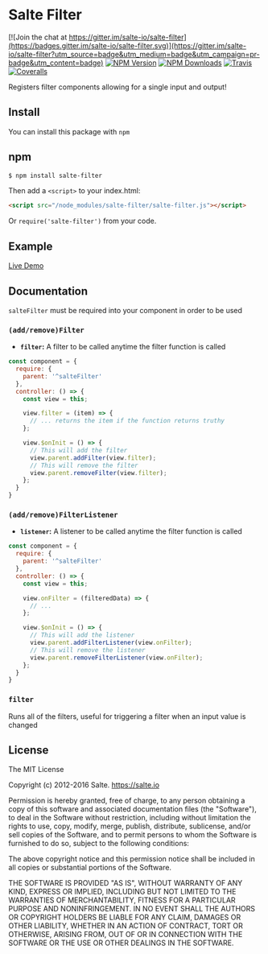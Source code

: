 # Salte Filter

[![Join the chat at https://gitter.im/salte-io/salte-filter](https://badges.gitter.im/salte-io/salte-filter.svg)](https://gitter.im/salte-io/salte-filter?utm_source=badge&utm_medium=badge&utm_campaign=pr-badge&utm_content=badge)
[![NPM Version][npm-version-image]][npm-url]
[![NPM Downloads][npm-downloads-image]][npm-url]
[![Travis][travis-ci-image]][travis-ci-url]
[![Coveralls][coveralls-image]][coveralls-url]

Registers filter components allowing for a single input and output!

## Install

You can install this package with `npm`

## npm

```sh
$ npm install salte-filter
```
Then add a `<script>` to your index.html:
```html
<script src="/node_modules/salte-filter/salte-filter.js"></script>
```
Or `require('salte-filter')` from your code.

## Example

[Live Demo](https://jsbin.com/guyoyelupe/edit?html,js,output)

## Documentation

`salteFilter` must be required into your component in order to be used

### `(add/remove)Filter`
* **`filter`:** A filter to be called anytime the filter function is called

```javascript
const component = {
  require: {
    parent: '^salteFilter'
  },
  controller: () => {
    const view = this;

    view.filter = (item) => {
      // ... returns the item if the function returns truthy
    };

    view.$onInit = () => {
      // This will add the filter
      view.parent.addFilter(view.filter);
      // This will remove the filter
      view.parent.removeFilter(view.filter);
    };
  }
}
```

### `(add/remove)FilterListener`
* **`listener`:** A listener to be called anytime the filter function is called

```javascript
const component = {
  require: {
    parent: '^salteFilter'
  },
  controller: () => {
    const view = this;

    view.onFilter = (filteredData) => {
      // ...
    };

    view.$onInit = () => {
      // This will add the listener
      view.parent.addFilterListener(view.onFilter);
      // This will remove the listener
      view.parent.removeFilterListener(view.onFilter);
    };
  }
}
```

### `filter`
Runs all of the filters, useful for triggering a filter when an input value is changed

## License

The MIT License

Copyright (c) 2012-2016 Salte. https://salte.io

Permission is hereby granted, free of charge, to any person obtaining a copy
of this software and associated documentation files (the "Software"), to deal
in the Software without restriction, including without limitation the rights
to use, copy, modify, merge, publish, distribute, sublicense, and/or sell
copies of the Software, and to permit persons to whom the Software is
furnished to do so, subject to the following conditions:

The above copyright notice and this permission notice shall be included in
all copies or substantial portions of the Software.

THE SOFTWARE IS PROVIDED "AS IS", WITHOUT WARRANTY OF ANY KIND, EXPRESS OR
IMPLIED, INCLUDING BUT NOT LIMITED TO THE WARRANTIES OF MERCHANTABILITY,
FITNESS FOR A PARTICULAR PURPOSE AND NONINFRINGEMENT. IN NO EVENT SHALL THE
AUTHORS OR COPYRIGHT HOLDERS BE LIABLE FOR ANY CLAIM, DAMAGES OR OTHER
LIABILITY, WHETHER IN AN ACTION OF CONTRACT, TORT OR OTHERWISE, ARISING FROM,
OUT OF OR IN CONNECTION WITH THE SOFTWARE OR THE USE OR OTHER DEALINGS IN
THE SOFTWARE.

[npm-version-image]: http://img.shields.io/npm/v/salte-filter.svg?style=flat
[npm-downloads-image]: http://img.shields.io/npm/dm/salte-filter.svg?style=flat
[npm-url]: https://npmjs.org/package/salte-filter

[travis-ci-image]: https://img.shields.io/travis/salte-io/salte-filter.svg?style=flat
[travis-ci-url]: https://travis-ci.org/salte-io/salte-filter

[coveralls-image]: https://img.shields.io/coveralls/salte-io/salte-filter/master.svg
[coveralls-url]: https://coveralls.io/github/salte-io/salte-filter
